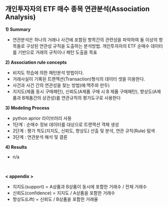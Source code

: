 ## 개인투자자의 ETF 매수 종목 연관분석(Association Analysis) 

**1) Summary**
- 연관분석은 하나의 거래나 사건에 포함된 항목간의 관련성을 파악하여 둘 이상의 항목들로 구성된 연관성 규칙을 도출하는 분석방법. 개인투자자의 ETF 순매수 데이터를 기반으로 거래의 규칙이나 패턴 도출을 목표

**2) Association rule concepts**
- 비지도 학습에 의한 패턴분석 방법이다.
- 거래사실이 기록된 트랜잭션(Transaction)형식의 데이터 셋을 이용한다.
- 사건과 사건 간의 연관성을 찾는 방법(예:맥주와 만두)
- 지지도(제품 동시 구매패턴), 신뢰도(A제품 구매 시 B 제품 구매패턴), 향상도(A제품과 B제품간의 상관성)를 연관규칙의 평가도구로 사용한다

**3) Modeling Process**
-  python aprior 라이브러리 사용
- 1단계 : 순매수 정보 데이터를 대상으로 트랜잭션 객체 생성
- 2단계 : 평가 척도(지지도, 신뢰도, 향상도) 산출 및 분석, 연관 규칙(Rule) 탐색
- 3단계 : 연관분석 해석 및 결론

**4) Results**
-  n/a


<br>


**< appendix >**

- 지지도(support) = A상품과 B상품이 동시에 포함한 거래수 / 전체 거래수
- 신뢰도(confidence) = 지지도 / A상품을 포함한 거래수
- 향상도(Lift) = 신뢰도 / B상품을 포함한 거래율

